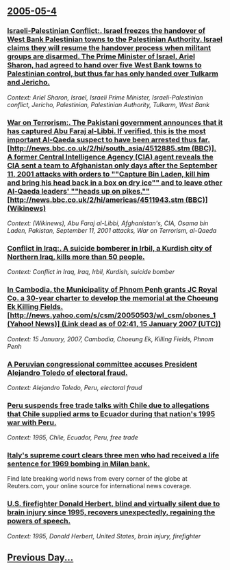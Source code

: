 ## [2005-05-4](/news/2005/05/4/index.md)

### [ Israeli-Palestinian Conflict:. Israel freezes the handover of West Bank Palestinian towns to the Palestinian Authority. Israel claims they will resume the handover process when militant groups are disarmed. The Prime Minister of Israel, Ariel Sharon, had agreed to hand over five West Bank towns to Palestinian control, but thus far has only handed over Tulkarm and Jericho. ](/news/2005/05/4/israeli-palestinian-conflict-israel-freezes-the-handover-of-west-bank-palestinian-towns-to-the-palestinian-authority-israel-claims-they.md)
_Context: Ariel Sharon, Israel, Israeli Prime Minister, Israeli-Palestinian conflict, Jericho, Palestinian, Palestinian Authority, Tulkarm, West Bank_

### [ War on Terrorism:. The Pakistani government announces that it has captured Abu Faraj al-Libbi. If verified, this is the most important Al-Qaeda suspect to have been arrested thus far. [http://news.bbc.co.uk/2/hi/south_asia/4512885.stm (BBC)]. A former Central Intelligence Agency (CIA) agent reveals the CIA sent a team to Afghanistan only days after the September 11, 2001 attacks with orders to ""Capture Bin Laden, kill him and bring his head back in a box on dry ice"" and to leave other Al-Qaeda leaders' ""heads up on pikes."" [http://news.bbc.co.uk/2/hi/americas/4511943.stm (BBC)] (Wikinews)](/news/2005/05/4/war-on-terrorism-the-pakistani-government-announces-that-it-has-captured-abu-faraj-al-libbi-if-verified-this-is-the-most-important-al-q.md)
_Context: (Wikinews), Abu Faraj al-Libbi, Afghanistan's, CIA, Osama bin Laden, Pakistan, September 11, 2001 attacks, War on Terrorism, al-Qaeda_

### [ Conflict in Iraq:. A suicide bomberer in Irbil, a Kurdish city of Northern Iraq, kills more than 50 people. ](/news/2005/05/4/conflict-in-iraq-a-suicide-bomberer-in-irbil-a-kurdish-city-of-northern-iraq-kills-more-than-50-people.md)
_Context: Conflict in Iraq, Iraq, Irbil, Kurdish, suicide bomber_

### [ In Cambodia, the Municipality of Phnom Penh grants JC Royal Co. a 30-year charter to develop the memorial at the Choeung Ek Killing Fields. [http://news.yahoo.com/s/csm/20050503/wl_csm/obones_1 (Yahoo! News)] (Link dead as of 02:41, 15 January 2007 (UTC))](/news/2005/05/4/in-cambodia-the-municipality-of-phnom-penh-grants-jc-royal-co-a-30-year-charter-to-develop-the-memorial-at-the-choeung-ek-killing-fields.md)
_Context: 15 January, 2007, Cambodia, Choeung Ek, Killing Fields, Phnom Penh_

### [ A Peruvian congressional committee accuses President Alejandro Toledo of electoral fraud. ](/news/2005/05/4/a-peruvian-congressional-committee-accuses-president-alejandro-toledo-of-electoral-fraud.md)
_Context: Alejandro Toledo, Peru, electoral fraud_

### [ Peru suspends free trade talks with Chile due to allegations that Chile supplied arms to Ecuador during that nation's 1995 war with Peru. ](/news/2005/05/4/peru-suspends-free-trade-talks-with-chile-due-to-allegations-that-chile-supplied-arms-to-ecuador-during-that-nation-s-1995-war-with-peru.md)
_Context: 1995, Chile, Ecuador, Peru, free trade_

### [ Italy's supreme court clears three men who had received a life sentence for 1969 bombing in Milan bank. ](/news/2005/05/4/italy-s-supreme-court-clears-three-men-who-had-received-a-life-sentence-for-1969-bombing-in-milan-bank.md)
Find late breaking world news from every corner of the globe at Reuters.com, your online source for international news coverage.

### [ U.S. firefighter Donald Herbert, blind and virtually silent due to brain injury since 1995, recovers unexpectedly, regaining the powers of speech. ](/news/2005/05/4/u-s-firefighter-donald-herbert-blind-and-virtually-silent-due-to-brain-injury-since-1995-recovers-unexpectedly-regaining-the-powers-of.md)
_Context: 1995, Donald Herbert, United States, brain injury, firefighter_

## [Previous Day...](/news/2005/05/3/index.md)

